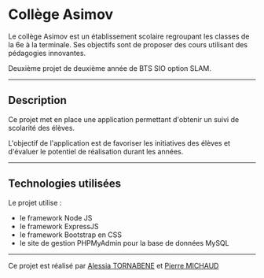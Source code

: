 # Collège Asimov

Le collège Asimov est un établissement scolaire regroupant les classes de la 6e à la terminale.
Ses objectifs sont de proposer des cours utilisant des pédagogies innovantes.

Deuxième projet de deuxième année de BTS SIO option SLAM.

---

## Description

Ce projet met en place une application permettant d'obtenir un suivi de scolarité des élèves.

L'objectif de l'application est de favoriser les initiatives des élèves et d'évaluer le potentiel de
réalisation durant les années.

---

## Technologies utilisées

Le projet utilise :

- le framework Node JS
- le framework ExpressJS
- le framework Bootstrap en CSS
- le site de gestion PHPMyAdmin pour la base de données MySQL

---

Ce projet est réalisé par [Alessia TORNABENE](https://github.com/Alessia38) et [Pierre MICHAUD](https://github.com/pierre-mcd38)
